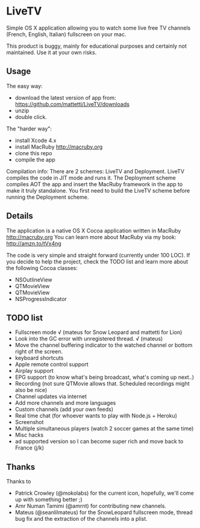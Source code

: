 # LiveTV

Simple OS X application allowing you to watch some live free TV
channels (French, English, Italian) fullscreen on your mac.

This product is buggy, mainly for educational purposes and certainly not
maintained. Use it at your own risks.

## Usage

The easy way: 

* download the latest version of app from: https://github.com/mattetti/LiveTV/downloads
* unzip 
* double click.

The "harder way": 

* install Xcode 4.x
* install MacRuby http://macruby.org
* clone this repo
* compile the app

Compilation info: There are 2 schemes: LiveTV and Deployment.
LiveTV compiles the code in JIT mode and runs it. 
The Deployment scheme compiles AOT the app and insert the MacRuby framework in the app to make it truly standalone.
You first need to build the LiveTV scheme before running the
Deployment scheme.


## Details

The application is a native OS X Cocoa application written in MacRuby
http://macruby.org You can learn more about MacRuby via my book: http://amzn.to/tVx4ng

The code is very simple and straight forward (currently under 100 LOC).
If you decide to help the project, check the TODO list and learn more
about the following Cocoa classes:

* NSOutlineView
* QTMovieView
* QTMovieView
* NSProgressIndicator

## TODO list

* Fullscreen mode √ (mateus for Snow Leopard and mattetti for Lion)
* Look into the GC error with unregistered thread. √ (mateus)
* Move the channel buffering indicator to the watched channel or bottom right of the screen.
* keyboard shortcuts
* Apple remote control support
* Airplay support
* EPG support (to know what's being broadcast, what's coming up next..)
* Recording (not sure QTMovie allows that. Scheduled recordings might also be nice)
* Channel updates via internet
* Add more channels and more languages
* Custom channels (add your own feeds)
* Real time chat (for whoever wants to play with Node.js + Heroku)
* Screenshot
* Multiple simultaneous players (watch 2 soccer games at the same time)
* Misc hacks
* ad supported version so I can become super rich and move back to France (j/k)

## Thanks

Thanks to 
* Patrick Crowley (@mokolabs) for the current icon, hopefully, we'll come up
with something better ;)
* Amr Numan Tamimi (@amrnt) for contributing new channels.
* Mateus (@seanlilmateus) for the SnowLeopard fullscreen mode, thread
  bug fix and the extraction of the channels into a plist.
